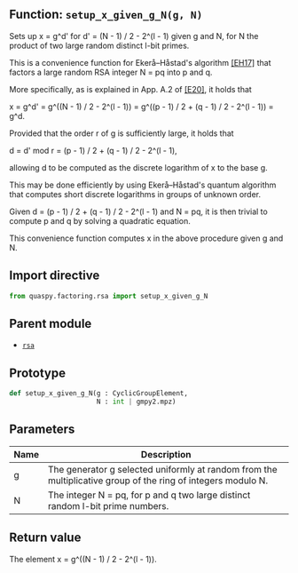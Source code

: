 ## Function: <code>setup\_x\_given\_g\_N(g, N)</code>
Sets up x = g^d' for d' = (N - 1) / 2 - 2^(l - 1) given g and N, for N the product of two large random distinct l-bit primes.

This is a convenience function for Ekerå–Håstad's algorithm [[EH17]](https://doi.org/10.1007/978-3-319-59879-6_20) that factors a large random RSA integer N = pq into p and q.

More specifically, as is explained in App. A.2 of [[E20]](https://doi.org/10.1007/s10623-020-00783-2), it holds that

x = g^d' = g^((N - 1) / 2 - 2^(l - 1)) = g^((p - 1) / 2 + (q - 1) / 2 - 2^(l - 1)) = g^d.

Provided that the order r of g is sufficiently large, it holds that

d = d' mod r = (p - 1) / 2 + (q - 1) / 2 - 2^(l - 1),

allowing d to be computed as the discrete logarithm of x to the base g.

This may be done efficiently by using Ekerå–Håstad's quantum algorithm that computes short discrete logarithms in groups of unknown order.

Given d = (p - 1) / 2 + (q - 1) / 2 - 2^(l - 1) and N = pq, it is then trivial to compute p and q by solving a quadratic equation.

This convenience function computes x in the above procedure given g and N.

## Import directive
```python
from quaspy.factoring.rsa import setup_x_given_g_N
```

## Parent module
- [<code>rsa</code>](README.md)

## Prototype
```python
def setup_x_given_g_N(g : CyclicGroupElement,
                      N : int | gmpy2.mpz)
```

## Parameters
| <b>Name</b> | <b>Description</b> |
| ----------- | ------------------ |
| g | The generator g selected uniformly at random from the multiplicative group of the ring of integers modulo N. |
| N | The integer N = pq, for p and q two large distinct random l-bit prime numbers. |

## Return value
The element x = g^((N - 1) / 2 - 2^(l - 1)).

